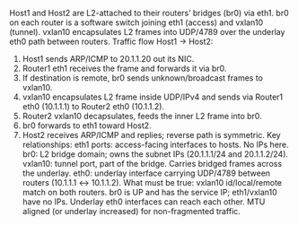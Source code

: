 
Host1 and Host2 are L2-attached to their routers’ bridges (br0) via eth1.
br0 on each router is a software switch joining eth1 (access) and vxlan10 (tunnel).
vxlan10 encapsulates L2 frames into UDP/4789 over the underlay eth0 path between routers.
Traffic flow Host1 → Host2:
1) Host1 sends ARP/ICMP to 20.1.1.20 out its NIC.
2) Router1 eth1 receives the frame and forwards it via br0.
3) If destination is remote, br0 sends unknown/broadcast frames to vxlan10.
4) vxlan10 encapsulates L2 frame inside UDP/IPv4 and sends via Router1 eth0 (10.1.1.1) to Router2 eth0 (10.1.1.2).
5) Router2 vxlan10 decapsulates, feeds the inner L2 frame into br0.
6) br0 forwards to eth1 toward Host2.
7) Host2 receives ARP/ICMP and replies; reverse path is symmetric.
Key relationships:
eth1 ports: access-facing interfaces to hosts. No IPs here.
br0: L2 bridge domain; owns the subnet IPs (20.1.1.1/24 and 20.1.1.2/24).
vxlan10: tunnel port, part of the bridge. Carries bridged frames across the underlay.
eth0: underlay interface carrying UDP/4789 between routers (10.1.1.1 ↔ 10.1.1.2).
What must be true:
vxlan10 id/local/remote match on both routers.
br0 is UP and has the service IP; eth1/vxlan10 have no IPs.
Underlay eth0 interfaces can reach each other.
MTU aligned (or underlay increased) for non-fragmented traffic.
